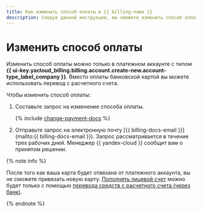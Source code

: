 ```yaml
---
title: Как изменить способ оплаты в {{ billing-name }}
description: Следуя данной инструкции, вы сможете изменить способ оплаты в {{ billing-name }}.
---
```


# Изменить способ оплаты

Изменить способ оплаты можно только в платежном аккаунте с типом **{{ ui-key.yacloud_billing.billing.account.create-new.account-type_label_company }}**. Вместо оплаты банковской картой вы можете использовать перевод с расчетного счета.

Чтобы изменить способ оплаты:

1. Составьте запрос на изменение способа оплаты.


   {% include [change-payment-docs](../_includes/change-payment-docs.md) %}


1. Отправьте запрос на электронную почту [{{ billing-docs-email }}](mailto:{{ billing-docs-email }}). Запрос рассматривается в течение трех рабочих дней. Менеджер {{ yandex-cloud }} сообщит вам о принятом решении.

{% note info %}

После того как ваша карта будет отвязана от платежного аккаунта, вы не сможете привязать новую карту. [Пополнять лицевой счет](../operations/pay-the-bill.md) можно будет только с помощью [перевода средств с расчетного счета (через банк)](../payment/payment-methods-business.md).

{% endnote %}
